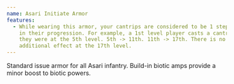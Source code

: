 ```yaml
---
name: Asari Initiate Armor
features:
  - While wearing this armor, your cantrips are considered to be 1 step higher
    in their progression. For example, a 1st level player casts a cantrip as if
    they were at the 5th level. 5th -> 11th. 11th -> 17th. There is no
    additional effect at the 17th level.
---
```

Standard issue armor for all Asari infantry. Build-in biotic amps provide a minor boost to biotic powers.
